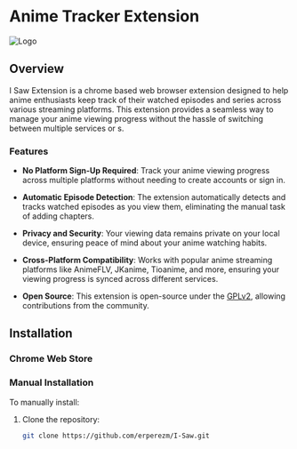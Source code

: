 # Anime Tracker Extension

![Logo](path/to/your/logo.png) 

## Overview

I Saw Extension is a chrome based web browser extension designed to help anime enthusiasts keep track of their watched episodes and series across various streaming platforms. This extension provides a seamless way to manage your anime viewing progress without the hassle of switching between multiple services or s.

### Features

- **No Platform Sign-Up Required**: Track your anime viewing progress across multiple platforms without needing to create accounts or sign in.

- **Automatic Episode Detection**: The extension automatically detects and tracks watched episodes as you view them, eliminating the manual task of adding chapters.

- **Privacy and Security**: Your viewing data remains private on your local device, ensuring peace of mind about your anime watching habits.

- **Cross-Platform Compatibility**: Works with popular anime streaming platforms like AnimeFLV, JKanime, Tioanime, and more, ensuring your viewing progress is synced across different services.

- **Open Source**: This extension is open-source under the [GPLv2](LICENSE.md), allowing contributions from the community.

## Installation


### Chrome Web Store

<!-- Install the Anime Tracker Extension directly from the [Chrome Web Store](https://chrome.google.com/webstore/detail/your-extension-id). -->

### Manual Installation

To manually install:

1. Clone the repository:
   ```bash
   git clone https://github.com/erperezm/I-Saw.git
